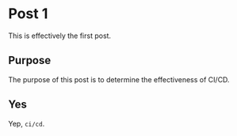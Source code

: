 <!-- TITLE: post-1 -->

# Post 1

This is effectively the first post.

## Purpose

The purpose of this post is to determine the effectiveness of CI/CD.

## Yes

Yep, `ci/cd`.
